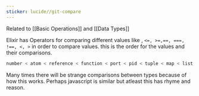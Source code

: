 ```yaml
---
sticker: lucide//git-compare
---
```

Related to [[Basic Operations]] and [[Data Types]]

Elixir has Operators for comparing 
different values like , `<=, >=,==, ===, !==, <, >` in order to compare values. 
this is the order for the values and their comparisons. 
```elixir
number < atom < reference < function < port < pid < tuple < map < list < bitstring
```
Many times there will be strange comparisons between types because of how this works. Perhaps javascript is similar but atleast this has rhyme and reason. 